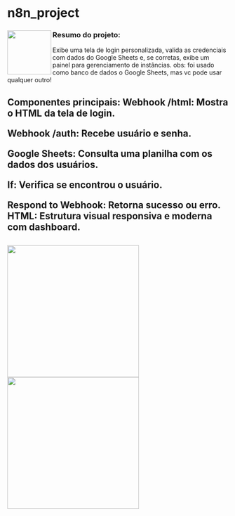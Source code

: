 # n8n_project
### <img align="left" height="100" src="https://img.icons8.com/?size=100&id=63777&format=png&color=000000"/>Resumo do projeto:
Exibe uma tela de login personalizada, valida as credenciais com dados do Google Sheets e, se corretas, exibe um painel para gerenciamento de instâncias.
obs: foi usado como banco de dados o Google Sheets, mas vc pode usar qualquer outro!

<h2>Componentes principais:
Webhook /html: Mostra o HTML da tela de login.

Webhook /auth: Recebe usuário e senha.

Google Sheets: Consulta uma planilha com os dados dos usuários.

If: Verifica se encontrou o usuário.

Respond to Webhook: Retorna sucesso ou erro.
HTML: Estrutura visual responsiva e moderna com dashboard.<h2/>

<img align="left" height="300" src="https://i.postimg.cc/LsvZ1nwW/Altentifica-o.png"/>
<img align="left" height ="300" src="https://i.postimg.cc/x17gkQjx/logando-Usuario.png"/>
 

